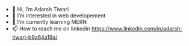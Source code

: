 - 👋 Hi, I’m Adarsh Tiwari
- 👀 I’m interested in web developement
- 🌱 I’m currently learning MERN 
- 📫 How to reach me on linkedin  https://www.linkedin.com/in/adarsh-tiwari-b9a64a19a/

<!---
Adarsh9977/Adarsh9977 is a ✨ special ✨ repository because its `README.md` (this file) appears on your GitHub profile.
You can click the Preview link to take a look at your changes.
--->
